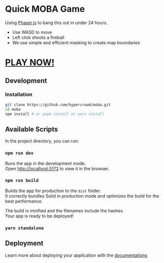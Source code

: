 # Quick MOBA Game

Using [Phaser.js](https://phaser.io/) to bang this out in under 24 hours.

* Use WASD to move
* Left click shoots a fireball
* We use simple and efficient masking to create map boundaries

# [PLAY NOW!](https://hypercrowd.github.io/moba/dist/index.html)

## Development

### Installation

```bash
git clone https://github.com/hypercrowd/moba.git
cd moba
npm install # or pnpm install or yarn install
```

## Available Scripts

In the project directory, you can run:

### `npm run dev`

Runs the app in the development mode.<br>
Open [http://localhost:5173](http://localhost:5173) to view it in the browser.

### `npm run build`

Builds the app for production to the `dist` folder.<br>
It correctly bundles Solid in production mode and optimizes the build for the best performance.

The build is minified and the filenames include the hashes.<br>
Your app is ready to be deployed!

### `yarn standalone`

## Deployment

Learn more about deploying your application with the [documentations](https://vitejs.dev/guide/static-deploy.html)
